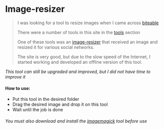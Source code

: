 # Image-resizer
> I was looking for a tool to resize images when I came across [biteable](https://biteable.com)
> 
> There were a number of tools in this site in the [tools](https://biteable.com/tools/) section
> 
> One of these tools was an [image-resizer](https://biteable.com/tools/image-resizer/) that received an image and resized it for various social networks.
> 
> The site is very good, but due to the slow speed of the Internet, I started working and developed an offline version of this tool.

_This tool can still be upgraded and improved, but I did not have time to improve it_

#### How to use:
- Put this tool in the desired folder
- Drag the desired image and drop it on this tool
- Wait until the job is done

###### You must also download and install the [imagemagick](https://imagemagick.org/script/download.php#windows) tool before use
